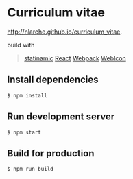 # Curriculum vitae
http://nlarche.github.io/curriculum_vitae.

build with 
> [statinamic](http://moox.io/statinamic)
> [React](https://facebook.github.io/react/)
> [Webpack](https://webpack.github.io/)
> [WebIcon](https://github.com/nlarche/web-icon)

## Install dependencies

```console
$ npm install
```

## Run development server

```console
$ npm start
```

## Build for production

```console
$ npm run build
```
